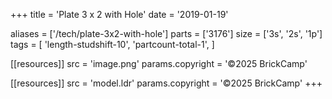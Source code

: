 +++
title = 'Plate 3 x 2 with Hole'
date  = '2019-01-19'

aliases = ['/tech/plate-3x2-with-hole']
parts = ['3176']
size  = ['3s', '2s', '1p']
tags  = [
  'length-studshift-10',
  'partcount-total-1',
]

[[resources]]
src              = 'image.png'
params.copyright = '©2025 BrickCamp'

[[resources]]
src              = 'model.ldr'
params.copyright = '©2025 BrickCamp'
+++
